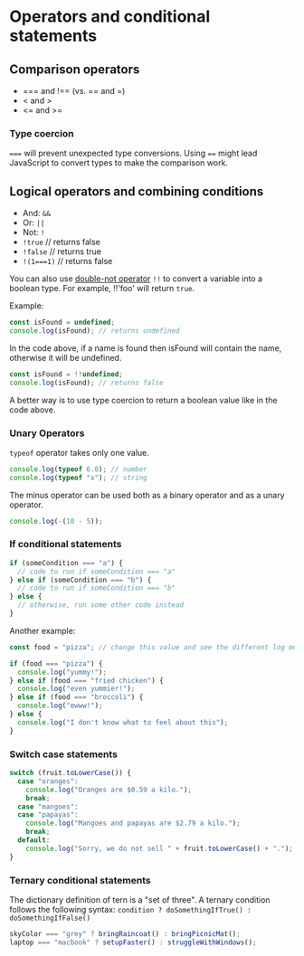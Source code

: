 # Operators and conditional statements

## Comparison operators

- === and !== (vs. == and =)
- < and >
- <= and >=

### Type coercion

`===` will prevent unexpected type conversions. Using `==` might lead JavaScript to convert types to make the comparison work.

## Logical operators and combining conditions

- And: `&&`
- Or: `||`
- Not: `!`
- `!true` // returns false
- `!false` // returns true
- `!(1===1)` // returns false

You can also use [double-not operator](https://repl.it/@MabelLee/DoubleNotOperator) `!!` to convert a variable into a boolean type. For example, !!'foo' will return `true`.

Example:

```js
const isFound = undefined;
console.log(isFound); // returns undefined
```

In the code above, if a name is found then isFound will contain the name, otherwise it will be undefined.

```js
const isFound = !!undefined;
console.log(isFound); // returns false
```

A better way is to use type coercion to return a boolean value like in the code above.

### Unary Operators

`typeof` operator takes only one value.

```js
console.log(typeof 6.0); // number
console.log(typeof "x"); // string
```

The minus operator can be used both as a binary operator and as a unary operator.

```js
console.log(-(10 - 5));
```

### If conditional statements

```js
if (someCondition === "a") {
  // code to run if someCondition === "a"
} else if (someCondition === "b") {
  // code to run if someCondition === "b"
} else {
  // otherwise, run some other code instead
}
```

Another example:

```js
const food = "pizza"; // change this value and see the different log messages

if (food === "pizza") {
  console.log("yummy!");
} else if (food === "fried chicken") {
  console.log("even yummier!");
} else if (food === "broccoli") {
  console.log("ewww!");
} else {
  console.log("I don't know what to feel about this");
}
```

### Switch case statements

```js
switch (fruit.toLowerCase()) {
  case "oranges":
    console.log("Oranges are $0.59 a kilo.");
    break;
  case "mangoes":
  case "papayas":
    console.log("Mangoes and papayas are $2.79 a kilo.");
    break;
  default:
    console.log("Sorry, we do not sell " + fruit.toLowerCase() + ".");
}
```

### Ternary conditional statements

The dictionary definition of tern is a "set of three". A ternary condition follows the following syntax: `condition ? doSomethingIfTrue() : doSomethingIfFalse()`

```js
skyColor === "grey" ? bringRaincoat() : bringPicnicMat();
laptop === "macbook" ? setupFaster() : struggleWithWindows();
```
